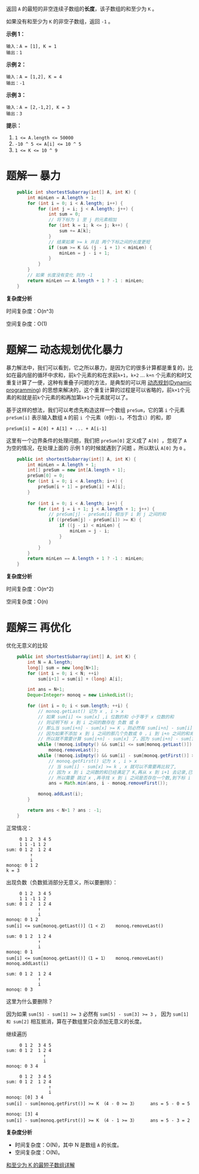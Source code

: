 返回 `A` 的最短的非空连续子数组的**长度**，该子数组的和至少为 `K` 。

如果没有和至少为 `K` 的非空子数组，返回 `-1` 。

**示例 1：**

```
输入：A = [1], K = 1
输出：1
```

**示例 2：**

```
输入：A = [1,2], K = 4
输出：-1
```

**示例 3：**

```
输入：A = [2,-1,2], K = 3
输出：3
```

**提示：**

1. `1 <= A.length <= 50000`
2. `-10 ^ 5 <= A[i] <= 10 ^ 5`
3. `1 <= K <= 10 ^ 9`

# 题解一 暴力

```java
    public int shortestSubarray(int[] A, int K) {
        int minLen = A.length + 1;
        for (int i = 0; i < A.length; i++) {
            for (int j = i; j < A.length; j++) {
                int sum = 0;
                // 将下标为 i 至 j 的元素相加
                for (int k = i; k <= j; k++) {
                    sum += A[k];
                }
                // 结果如果 >= k 并且 两个下标之间的长度更短
                if (sum >= K && (j - i + 1) < minLen) {
                    minLen = j - i + 1;
                }
            }
        }
        // 如果 长度没有变化 则为 -1 
        return minLen == A.length + 1 ? -1 : minLen;
    }
```

**复杂度分析**

时间复杂度：O(n^3)

空间复杂度：O(1)

# 题解二 动态规划优化暴力

暴力解法中，我们可以看到，它之所以暴力，是因为它的很多计算都是重复的，比如在最内层的循环中求和，前`k`个元素的和在求前`k+1`，`k+2` ... `k+n` 个元素的和时又重复计算了一便，这种有重叠子问题的方法，是典型的可以用 [动态规划](https://zh.wikipedia.org/wiki/动态规划)([Dynamic programming](https://en.wikipedia.org/wiki/Dynamic_programming)) 的思想来解决的，这个重复计算的过程是可以省略的，前`k+1`个元素的和就是前`k`个元素的和再加第`k+1`个元素就可以了。

基于这样的想法，我们可以考虑先构造这样一个数组 `preSum`，它的第 `i` 个元素 `preSum[i]` 表示输入数组 `A` 的前 `i `个元素（`0`到`i-1`，不包含`i`）的和，即

```
preSum[i] = A[0] + A[1] + ... + A[i-1]
```

这里有一个边界条件的处理问题，我们把 `preSum[0]` 定义成了 `A[0] `，忽视了 `A` 为空的情况，在处理上面的 示例 1 的时候就遇到了问题 。所以默认 `A[0]` 为 `0` 。

```java
    public int shortestSubarray(int[] A, int K) {
        int minLen = A.length + 1;
        int[] preSum = new int[A.length + 1];
        preSum[0] = 0;
        for (int i = 0; i < A.length; i++) {
            preSum[i + 1] = preSum[i] + A[i];
        }
      
        for (int i = 0; i < A.length; i++) {
            for (int j = i + 1; j < A.length + 1; j++) {
                // preSum[j] - preSum[i] 相当于 i 到 j 之间的和
                if ((preSum[j] - preSum[i]) >= K) {
                    if ((j - i) < minLen) {
                        minLen = j - i;
                    }
                }
            }
        }
        return minLen == A.length + 1 ? -1 : minLen;
    }
```

**复杂度分析**

时间复杂度：O(n^2)

空间复杂度：O(n)

# 题解三 再优化

优化无意义的比较

```java
    public int shortestSubarray(int[] A, int K) {
        int N = A.length;
        long[] sum = new long[N+1];
        for (int i = 0; i < N; ++i)
            sum[i+1] = sum[i] + (long) A[i];

        int ans = N+1;
        Deque<Integer> monoq = new LinkedList();

        for (int i = 0; i < sum.length; ++i) {
            // monoq.getLast() 记为 x , i > x
            // 如果 sum[i] <= sum[x] ,i 位数的和 小于等于 x 位数的和
            // 则证明下标 x 到 i 之间的数存在 负数 或 0
            // 那么当 sum[i+n] - sum[x] >= K ，则必然有 sum[i+n] - sum[i] >= K  注：i+n 表示 i 之后的某个数
            // 因为如果不添加 x 到 i 之间的那几个负数或 0 ，i 到 i+n 之间的和肯定 大于或等于 x 到 i+n 之间的和。
            // 所以就不需要计算 sum[i+n] - sum[x] 了，因为 sum[i+n] - sum[i] 一定是更大的或相等，而且长度也更小。
            while (!monoq.isEmpty() && sum[i] <= sum[monoq.getLast()])
                monoq.removeLast();
            while (!monoq.isEmpty() && sum[i] - sum[monoq.getFirst()] >= K)
                // monoq.getFirst() 记为 x , i > x 
                // 当 sum[i] - sum[x] >= k , x 就可以不需要再比较了,
                // 因为 x 到 i 之间数的和已经满足了 K,再从 x 到 i+1 去记录,已经不会比  x 到 i 长度更短了
                // 所以需要 跳过 x ,再寻找 x 到 i 之间是否存在一个数,到下标 i 的和 >=k ,这样不仅满足 K ,而且长度更短  
                ans = Math.min(ans, i - monoq.removeFirst());

            monoq.addLast(i);
        }

        return ans < N+1 ? ans : -1;
    }
```



正常情况：

```
     0 1 2  3 4 5
     1 1 -1 1 2
sum: 0 1 2  1 2 4
         ↑
         i
monoq: 0 1 2    
k = 3
```

出现负数（负数抵消部分无意义，所以要删除）：

```
     0 1 2  3 4 5
     1 1 -1 1 2
sum: 0 1 2  1 2 4
            ↑
            i
monoq: 0 1 2
sum[i] <= sum[monoq.getLast()]（1 < 2）   monoq.removeLast()

sum: 0 1 2  1 2 4
            ↑
            i
monoq: 0 1
sum[i] <= sum[monoq.getLast()]（1 = 1）   monoq.removeLast()   monoq.addLast(i)

sum: 0 1 2  1 2 4
            ↑
            i
monoq: 0 3
```

这里为什么要删除？

因为如果 `sum[5] - sum[1] >= 3`  必然有 `sum[5] - sum[3] >= 3` ， 因为 `sum[1] 和 sum[2]` 相互抵消，算在子数组里只会添加无意义的长度。

继续遍历

```
     0 1 2  3 4 5
sum: 0 1 2  1 2 4
              ↑
              i
monoq: 0 3 4  

     0 1 2  3 4 5
sum: 0 1 2  1 2 4
                ↑
                i
monoq: [0] 3 4  
sum[i] - sum[monoq.getFirst()] >= K （4 - 0 >= 3）     ans = 5 - 0 = 5

monoq: [3] 4  
sum[i] - sum[monoq.getFirst()] >= K （4 - 1 >= 3）     ans = 5 - 3 = 2
```

**复杂度分析**

- 时间复杂度：O(N)，其中 N 是数组 `A` 的长度。
- 空间复杂度：O(N)。





[和至少为 K 的最短子数组详解](https://github.com/Shellbye/Shellbye.github.io/issues/41)
